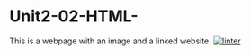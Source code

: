 # Unit2-02-HTML-
This is a webpage with an image and a linked website.
[![linter](https://github.com/helena-rocha/Unit2-02-HTML-/workflows/linter/badge.svg)](https://github.com/marketplace/actions/super-linter)     
